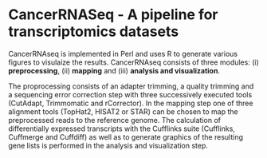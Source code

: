 # CancerRNASeq - A pipeline for transcriptomics datasets

CancerRNAseq is implemented in Perl and uses R to generate various figures to visulaize the results.
CancerRNAseq consists of three modules: (i) **preprocessing**, (ii) **mapping** and (iii) **analysis and visualization**.

The proprocessing consists of an adapter trimming, a quality trimming and a sequencing error correction step with three successively executed tools (CutAdapt, Trimmomatic and rCorrector). In the mapping step one of three alignment tools (TopHat2, HISAT2 or STAR) can be chosen to map the preprocessed reads to the reference genome. The calculation of differentially expressed transcripts with the Cufflinks suite (Cufflinks, Cuffmerge and Cuffdiff) as well as to generate graphics of the resulting gene lists is performed in the analysis and visualization step. 
